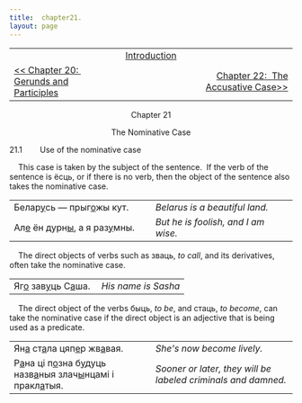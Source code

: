 ```yaml
---
title:  chapter21. 
layout: page
---
```



<table>
<colgroup>
<col style="width: 33%" />
<col style="width: 33%" />
<col style="width: 33%" />
</colgroup>
<tbody>
<tr class="odd">
<td><br />
</td>
<td style="text-align: center;"><a href="introduction.html">Introduction</a><br />
</td>
<td style="text-align: right;"><br />
</td>
</tr>
<tr class="even">
<td><a href="chapter20.html">&lt;&lt; Chapter 20:  Gerunds and Participles</a><br />
</td>
<td style="text-align: center;"><br />
</td>
<td style="text-align: right;"><a href="chapter22.html">Chapter 22:  The Accusative Case</a><a href="chapter21.html">&gt;&gt;</a><br />
</td>
</tr>
</tbody>
</table>

  

<div style="text-align: center;">

Chapter 21  
  
The Nominative Case  

</div>

  
21.1        Use of the nominative case  
  
    This case is taken by the subject of the sentence.  If the verb of
the sentence is ёсць, or if there is no verb, then the object of the
sentence also takes the nominative case.  
  

<table>
<colgroup>
<col style="width: 50%" />
<col style="width: 50%" />
</colgroup>
<tbody>
<tr class="odd">
<td>Белар<span style="text-decoration: underline;">у</span>сь — прыг<span style="text-decoration: underline;">о</span>жы кут.<br />
</td>
<td><span style="font-style: italic;">Belarus is a beautiful land.</span><br />
</td>
</tr>
<tr class="even">
<td>Ал<span style="text-decoration: underline;">е</span> ён дурн<span style="text-decoration: underline;">ы</span>, а я раз<span style="text-decoration: underline;">у</span>мны.<br />
</td>
<td><span style="font-style: italic;">But he is foolish, and I am wise.</span><br />
</td>
</tr>
</tbody>
</table>

  
  
    The direct objects of verbs such as зваць,
<span style="font-style: italic;">to call</span>, and its derivatives,
often take the nominative case.  
  

<table>
<colgroup>
<col style="width: 50%" />
<col style="width: 50%" />
</colgroup>
<tbody>
<tr class="odd">
<td>Яг<span style="text-decoration: underline;">о</span> зав<span style="text-decoration: underline;">у</span>ць С<span style="text-decoration: underline;">а</span>ша.<br />
</td>
<td><span style="font-style: italic;">His name is Sasha</span><br />
</td>
</tr>
</tbody>
</table>

  
  
    The direct object of the verbs быць,
<span style="font-style: italic;">to be</span>, and стаць,
<span style="font-style: italic;">to become</span>, can take the
nominative case if the direct object is an adjective that is being used
as a predicate.  
  

<table>
<colgroup>
<col style="width: 50%" />
<col style="width: 50%" />
</colgroup>
<tbody>
<tr class="odd">
<td>Ян<span style="text-decoration: underline;">а</span> ст<span style="text-decoration: underline;">а</span>ла цяп<span style="text-decoration: underline;">е</span>р жв<span style="text-decoration: underline;">а</span>вая.<br />
</td>
<td><span style="font-style: italic;">She's now become lively.</span><br />
</td>
</tr>
<tr class="even">
<td>Р<span style="text-decoration: underline;">а</span>на ці п<span style="text-decoration: underline;">о</span>зна б<span style="text-decoration: underline;">у</span>дуць назв<span style="text-decoration: underline;">а</span>ныя злач<span style="text-decoration: underline;">ы</span>нцамі і пракл<span style="text-decoration: underline;">а</span>тыя.<br />
</td>
<td><span style="font-style: italic;">Sooner or later, they will be labeled criminals and damned.</span><br />
</td>
</tr>
</tbody>
</table>

  
